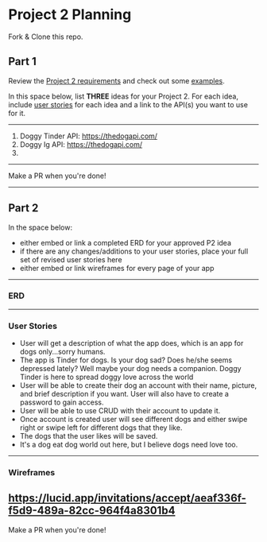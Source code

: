 # Project 2 Planning

Fork & Clone this repo.

## Part 1

Review the [Project 2 requirements](https://tmdarneille.gitbook.io/seirfx/11-projects/project-2#project-feedback-evaluation) and check out some [examples](https://tmdarneille.gitbook.io/seirfx/11-projects/past-projects/project2).

In this space below, list **THREE** ideas for your Project 2. For each idea, include [user stories](https://revelry.co/user-stories-that-dont-suck/) for each idea and a link to the API(s) you want to use for it.

--------------------------------------------------------
1. Doggy Tinder API: https://thedogapi.com/
2. Doggy Ig API: https://thedogapi.com/
3.
---------------------------------------------------------

Make a PR when you're done!

---

## Part 2

In the space below:
* either embed or link a completed ERD for your approved P2 idea
* if there are any changes/additions to your user stories, place your full set of revised user stories here
* either embed or link wireframes for every page of your app

----------------------------------------------------------
### ERD

----------------------------------------------------------
### User Stories
  - User will get a description of what the app does, which is an app for dogs only...sorry humans.
  - The app is Tinder for dogs. Is your dog sad? Does he/she seems depressed lately? Well maybe your dog needs a companion. Doggy Tinder is here to spread doggy love across the world
  - User will be able to create their dog an account with their name, picture, and brief description if you want. User will also have to create a password to gain access.
  - User will be able to use CRUD with their account to update it.
  - Once account is created user will see different dogs and either swipe right or swipe left for different dogs that they like.
  - The dogs that the user likes will be saved. 
  - It's a dog eat dog world out here, but I believe dogs need love too.

----------------------------------------------------------
### Wireframes
   https://lucid.app/invitations/accept/aeaf336f-f5d9-489a-82cc-964f4a8301b4
----------------------------------------------------------

Make a PR when you're done!
